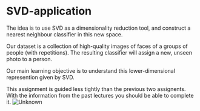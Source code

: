 # SVD-application
The idea is to use SVD as a dimensionality reduction tool, and construct a nearest neighbour classifier in this new space. 

Our dataset is a collection of high-quality images of faces of a groups of people (with repetitions). The resulting classifier will assign a new, unseen photo to a person.

Our main learning objective is to understand this lower-dimensional represention given by SVD.

This assignment is guided less tightly than the previous two assignents. With the information from the past lectures you should be able to complete it. 
![Unknown](https://user-images.githubusercontent.com/114832226/208184464-ff2ee579-9a56-49d8-880c-4fe2e590e6ef.png)
